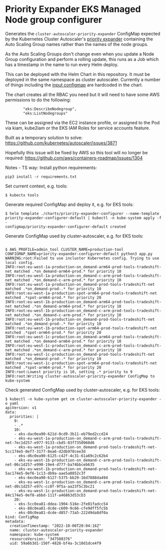# Priority Expander EKS Managed Node group configurer

Generates the `cluster-autoscaler-priority-expander` ConfigMap expected by the Kubernetes Cluster Autoscaler's [priority expander](https://github.com/kubernetes/autoscaler/blob/master/cluster-autoscaler/expander/priority/readme.md) containing the Auto Scaling Group names rather than the names of the node groups.

As the Auto Scaling Groups don't change even when you update a Node Group configuration and perform a rolling update, this runs as a Job which has a timestamp in the name to run every Helm deploy.

This can be deployed with the Helm Chart in this repository. It must be deployed in the same namespace as cluster autoscaler. Currently a number of things including the [input configmap](./charts/priority-expander-configurer/templates/configmap.yaml) are hardcoded in the chart.

The chart creates all the RBAC you need but it will need to have some AWS permissions to do the following:

```
        "eks:DescribeNodegroup",
        "eks:ListNodegroups"
```

These can be assigned via the EC2 instance profile, or assigned to the Pod via kiam, kube2iam or the EKS IAM Roles for service accounts feature.

Built as a temporary solution to solve: https://github.com/kubernetes/autoscaler/issues/3871

Hopefully this issue will be fixed by AWS so this tool will no longer be required: https://github.com/aws/containers-roadmap/issues/1304

Notes - TS way:
Install python requirements:
```
pip3 install -r requirements.txt
```
Set current context, e.g. tools:
```
$ kubectx tools
```
Generate required ConfigMap and deploy it, e.g. for EKS tools:
```
$ helm template ./charts/priority-expander-configurer --name-template priority-expander-configurer-default | kubectl -n kube-system apply -f -
configmap/priority-expander-configurer-default created
```
Generate ConfigMap used by cluster-autoscaler, e.g. for EKS tools:
```

$ AWS_PROFILE=admin_tool CLUSTER_NAME=production-tool CONFIGMAP_NAME=priority-expander-configurer-default python3 app.py
WARNING:root:Failed to use incluster Kubernetes config. Trying to use local config.
INFO:root:eu-west-1a-production-on_demand-arm64-prod-tools-tradeshift-net matched .*on_demand-arm64-prod.* for priority 10
INFO:root:eu-west-1a-production-on_demand-c-arm-prod-tools-tradeshift-net matched .*on_demand-c-arm-prod.* for priority 10
INFO:root:eu-west-1a-production-on_demand-prod-tools-tradeshift-net matched .*on_demand-prod-.* for priority 10
INFO:root:eu-west-1a-production-spot-arm64-prod-tools-tradeshift-net matched .*spot-arm64-prod.* for priority 20
INFO:root:eu-west-1b-production-on_demand-arm64-prod-tools-tradeshift-net matched .*on_demand-arm64-prod.* for priority 10
INFO:root:eu-west-1b-production-on_demand-c-arm-prod-tools-tradeshift-net matched .*on_demand-c-arm-prod.* for priority 10
INFO:root:eu-west-1b-production-on_demand-prod-tools-tradeshift-net matched .*on_demand-prod-.* for priority 10
INFO:root:eu-west-1b-production-spot-arm64-prod-tools-tradeshift-net matched .*spot-arm64-prod.* for priority 20
INFO:root:eu-west-1c-production-on_demand-arm64-prod-tools-tradeshift-net matched .*on_demand-arm64-prod.* for priority 10
INFO:root:eu-west-1c-production-on_demand-c-arm-prod-tools-tradeshift-net matched .*on_demand-c-arm-prod.* for priority 10
INFO:root:eu-west-1c-production-on_demand-prod-tools-tradeshift-net matched .*on_demand-prod-.* for priority 10
INFO:root:eu-west-1c-production-spot-arm64-prod-tools-tradeshift-net matched .*spot-arm64-prod.* for priority 20
INFO:root:Lowest priority is 10, setting .* priority to 9
INFO:root:Writing cluster-autoscaler-priority-expander ConfigMap to kube-system
```
Check generated ConfigMap used by cluster-autoscaler, e.g. for EKS tools:
```
$ kubectl -n kube-system get cm cluster-autoscaler-priority-expander -o yaml
apiVersion: v1
data:
  priorities: |
    9:
    - .*
    10:
    - eks-dac0ea90-621d-0cd9-3b11-eb79ed2ccd24
    - eks-eu-west-1a-production-on_demand-c-arm-prod-tools-tradeshift-net-7ec1d257-e977-9133-cbd5-03f7350960d6
    - eks-eu-west-1a-production-on_demand-prod-tools-tradeshift-net-5cc174e5-0ef7-3177-8ea6-d2db978cee3d
    - eks-d6c0ea90-6125-c42f-4c31-61a69c2c62b4
    - eks-eu-west-1b-production-on_demand-c-arm-prod-tools-tradeshift-net-86c1d257-e990-19e4-d777-ba74bbceb635
    - eks-eu-west-1b-production-on_demand-prod-tools-tradeshift-net-5ac174e5-0ef6-1c13-db9a-aae5a0852c3f
    - eks-6ec0ea90-6127-5375-bb29-16d7888da494
    - eks-eu-west-1c-production-on_demand-c-arm-prod-tools-tradeshift-net-d0c1d257-e97c-cc0f-9f5a-aa23f5c3bc21
    - eks-eu-west-1c-production-on_demand-prod-tools-tradeshift-net-84c174e5-0ef8-abbd-111f-a46863d53cb3
    20:
    - eks-5cc0ea81-ddea-1904-516e-2fe01fadcc54
    - eks-88c0ea81-dcde-c609-9c66-cfe9dff5fc5b
    - eks-08c0ea81-dcde-d857-73a5-22249da8df0a
kind: ConfigMap
metadata:
  creationTimestamp: "2022-10-06T20:04:16Z"
  name: cluster-autoscaler-priority-expander
  namespace: kube-system
  resourceVersion: "347580376"
  uid: 59a6b3d1-150f-4828-bf4a-3c10d1dce4f9
```
